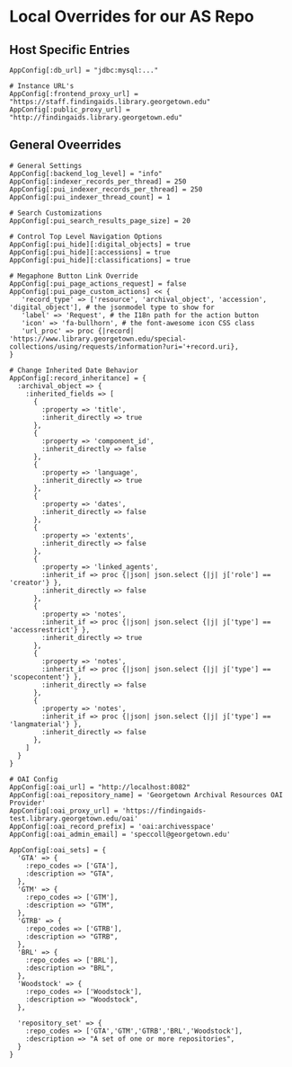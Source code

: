 # Local Overrides for our AS Repo

## Host Specific Entries

    AppConfig[:db_url] = "jdbc:mysql:..."
    
    # Instance URL's
    AppConfig[:frontend_proxy_url] = "https://staff.findingaids.library.georgetown.edu"
    AppConfig[:public_proxy_url] = "http://findingaids.library.georgetown.edu"
    
## General Oveerrides

    # General Settings
    AppConfig[:backend_log_level] = "info"
    AppConfig[:indexer_records_per_thread] = 250
    AppConfig[:pui_indexer_records_per_thread] = 250
    AppConfig[:pui_indexer_thread_count] = 1
    
    # Search Customizations
    AppConfig[:pui_search_results_page_size] = 20
    
    # Control Top Level Navigation Options
    AppConfig[:pui_hide][:digital_objects] = true
    AppConfig[:pui_hide][:accessions] = true
    AppConfig[:pui_hide][:classifications] = true
    
    # Megaphone Button Link Override
    AppConfig[:pui_page_actions_request] = false
    AppConfig[:pui_page_custom_actions] << {
       'record_type' => ['resource', 'archival_object', 'accession', 'digital_object'], # the jsonmodel type to show for
       'label' => 'Request', # the I18n path for the action button
       'icon' => 'fa-bullhorn', # the font-awesome icon CSS class
       'url_proc' => proc {|record| 'https://www.library.georgetown.edu/special-collections/using/requests/information?uri='+record.uri},
    }
    
    # Change Inherited Date Behavior
    AppConfig[:record_inheritance] = {
      :archival_object => {
        :inherited_fields => [
          {
            :property => 'title',
            :inherit_directly => true
          },
          {
            :property => 'component_id',
            :inherit_directly => false
          },
          {
            :property => 'language',
            :inherit_directly => true
          },
          {
            :property => 'dates',
            :inherit_directly => false
          },
          {
            :property => 'extents',
            :inherit_directly => false
          },
          {
            :property => 'linked_agents',
            :inherit_if => proc {|json| json.select {|j| j['role'] == 'creator'} },
            :inherit_directly => false
          },
          {
            :property => 'notes',
            :inherit_if => proc {|json| json.select {|j| j['type'] == 'accessrestrict'} },
            :inherit_directly => true
          },
          {
            :property => 'notes',
            :inherit_if => proc {|json| json.select {|j| j['type'] == 'scopecontent'} },
            :inherit_directly => false
          },
          {
            :property => 'notes',
            :inherit_if => proc {|json| json.select {|j| j['type'] == 'langmaterial'} },
            :inherit_directly => false
          },
        ]
      }
    }
    
    # OAI Config
    AppConfig[:oai_url] = "http://localhost:8082"
    AppConfig[:oai_repository_name] = 'Georgetown Archival Resources OAI Provider'
    AppConfig[:oai_proxy_url] = 'https://findingaids-test.library.georgetown.edu/oai'
    AppConfig[:oai_record_prefix] = 'oai:archivesspace'
    AppConfig[:oai_admin_email] = 'speccoll@georgetown.edu'
    
    AppConfig[:oai_sets] = {
      'GTA' => {
        :repo_codes => ['GTA'],
        :description => "GTA",
      },
      'GTM' => {
        :repo_codes => ['GTM'],
        :description => "GTM",
      },
      'GTRB' => {
        :repo_codes => ['GTRB'],
        :description => "GTRB",
      },
      'BRL' => {
        :repo_codes => ['BRL'],
        :description => "BRL",
      },
      'Woodstock' => {
        :repo_codes => ['Woodstock'],
        :description => "Woodstock",
      },
      
      'repository_set' => {
        :repo_codes => ['GTA','GTM','GTRB','BRL','Woodstock'],
        :description => "A set of one or more repositories",
      }
    }
    
    
    